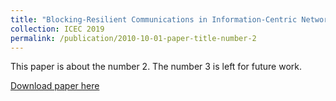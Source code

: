 ```yaml
---
title: "Blocking-Resilient Communications in Information-Centric Networks using Router Redirection"
collection: ICEC 2019
permalink: /publication/2010-10-01-paper-title-number-2
---
```

This paper is about the number 2. The number 3 is left for future work.

[Download paper here](http://academicpages.github.io/files/ICN_paper.pdf)
